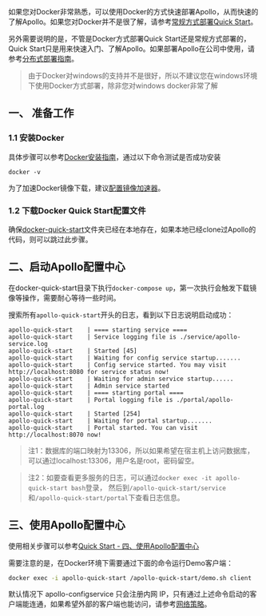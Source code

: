 如果您对Docker非常熟悉，可以使用Docker的方式快速部署Apollo，从而快速的了解Apollo。如果您对Docker并不是很了解，请参考[常规方式部署Quick Start](zh/deployment/quick-start)。

另外需要说明的是，不管是Docker方式部署Quick Start还是常规方式部署的，Quick Start只是用来快速入门、了解Apollo。如果部署Apollo在公司中使用，请参考[分布式部署指南](zh/deployment/distributed-deployment-guide)。

> 由于Docker对windows的支持并不是很好，所以不建议您在windows环境下使用Docker方式部署，除非您对windows docker非常了解

## 一、 准备工作

### 1.1 安装Docker
具体步骤可以参考[Docker安装指南](https://yeasy.gitbooks.io/docker_practice/content/install/)，通过以下命令测试是否成功安装
```
docker -v
```

为了加速Docker镜像下载，建议[配置镜像加速器](https://yeasy.gitbooks.io/docker_practice/content/install/mirror.html)。

### 1.2 下载Docker Quick Start配置文件

确保[docker-quick-start](https://github.com/ctripcorp/apollo/tree/master/scripts/docker-quick-start)文件夹已经在本地存在，如果本地已经clone过Apollo的代码，则可以跳过此步骤。

## 二、启动Apollo配置中心

在docker-quick-start目录下执行`docker-compose up`，第一次执行会触发下载镜像等操作，需要耐心等待一些时间。

搜索所有`apollo-quick-start`开头的日志，看到以下日志说明启动成功：
```log
apollo-quick-start    | ==== starting service ====
apollo-quick-start    | Service logging file is ./service/apollo-service.log
apollo-quick-start    | Started [45]
apollo-quick-start    | Waiting for config service startup.......
apollo-quick-start    | Config service started. You may visit http://localhost:8080 for service status now!
apollo-quick-start    | Waiting for admin service startup......
apollo-quick-start    | Admin service started
apollo-quick-start    | ==== starting portal ====
apollo-quick-start    | Portal logging file is ./portal/apollo-portal.log
apollo-quick-start    | Started [254]
apollo-quick-start    | Waiting for portal startup.......
apollo-quick-start    | Portal started. You can visit http://localhost:8070 now!
```

> 注1：数据库的端口映射为13306，所以如果希望在宿主机上访问数据库，可以通过localhost:13306，用户名是root，密码留空。

> 注2：如要查看更多服务的日志，可以通过`docker exec -it apollo-quick-start bash`登录， 然后到`/apollo-quick-start/service`和`/apollo-quick-start/portal`下查看日志信息。

## 三、使用Apollo配置中心

使用相关步骤可以参考[Quick Start - 四、使用Apollo配置中心](zh/deployment/quick-start#四、使用apollo配置中心)

需要注意的是，在Docker环境下需要通过下面的命令运行Demo客户端：
```bash
docker exec -i apollo-quick-start /apollo-quick-start/demo.sh client
```

默认情况下 apollo-configservice 只会注册内网 IP，只有通过上述命令启动的客户端能连通，如果希望外部的客户端也能访问，请参考[网络策略](zh/deployment/distributed-deployment-guide?id=_14-网络策略)。